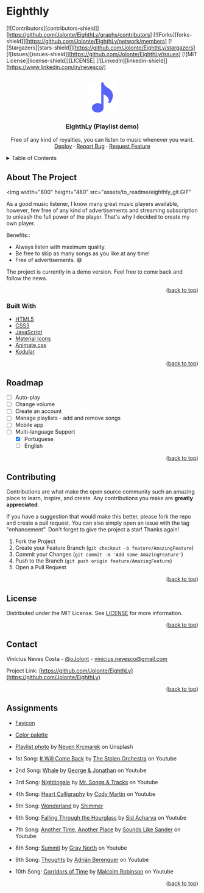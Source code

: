 # Eighthly

<div id="top"></div>

<!-- PROJECT SHIELDS -->
[![Contributors][contributors-shield]][https://github.com/Jolonte/EighthLy/graphs/contributors]
[![Forks][forks-shield]][https://github.com/Jolonte/EighthLy/network/members]
[![Stargazers][stars-shield]][https://github.com/Jolonte/EighthLy/stargazers]
[![Issues][issues-shield]][https://github.com/Jolonte/EighthLy/issues]
[![MIT License][license-shield]][LICENSE]
[![LinkedIn][linkedin-shield]][https://www.linkedin.com/in/nevesco/]

<!-- PROJECT LOGO -->
<br />
<div align="center">
  <a href="https://github.com/Jolonte/EighthLy">
    <img src="assets\to_readme\logo.png" alt="Logo" width="80" height="80">
  </a>

  <h3 align="center">EighthLy (Playlist demo)</h3>

  <p align="center">
    Free of any kind of royalties, you can listen to music whenever you want.
    <br />
    <a href="">Deploy</a>
    ·
    <a href="https://github.com/Jolonte/EighthLy/issues">Report Bug</a>
    ·
    <a href="https://github.com/Jolonte/EighthLy/pulls">Request Feature</a>
  </p>
</div>



<!-- TABLE OF CONTENTS -->
<details>
  <summary>Table of Contents</summary>
  <ol>
    <li>
      <a href="#about-the-project">About The Project</a>
      <ul>
        <li><a href="#built-with">Built With</a></li>
      </ul>
    </li>
    <li><a href="#roadmap">Roadmap</a></li>
    <li><a href="#contributing">Contributing</a></li>
    <li><a href="#license">License</a></li>
    <li><a href="#contact">Contact</a></li>
    <li><a href="#acknowledgments">Acknowledgments</a></li>
  </ol>
</details>



<!-- ABOUT THE PROJECT -->
## About The Project

<img width="800" height="480" src="assets/to_readme/eighthly_git.GIF"

As a good music listener, I know many great music players available, however, few free of any kind of advertisements and streaming subscription to unleash the full power of the player. That's why I decided to create my own player.

Benefits::
* Always listen with maximum quality.
* Be free to skip as many songs as you like at any time!
* Free of advertisements. :smile:

The project is currently in a demo version. Feel free to come back and follow the news.

<p align="right">(<a href="#top">back to top</a>)</p>



### Built With

* [HTML5](https://html5.org/)
* [CSS3](https://www.w3.org/Style/CSS/Overview.en.html)
* [JavaScript](https://www.javascript.com/)
* [Material Icons](https://fonts.google.com/icons)
* [Animate.css](https://animate.style/)
* [Kodular](https://www.kodular.io/)


<p align="right">(<a href="#top">back to top</a>)</p>



<!-- ROADMAP -->
## Roadmap

- [ ] Auto-play
- [ ] Change volume
- [ ] Create an account
- [ ] Manage playlists - add and remove songs
- [ ] Mobile app
- [ ] Multi-language Support
    - [x] Portuguese
    - [ ] English

<p align="right">(<a href="#top">back to top</a>)</p>



<!-- CONTRIBUTING -->
## Contributing

Contributions are what make the open source community such an amazing place to learn, inspire, and create. Any contributions you make are **greatly appreciated**.

If you have a suggestion that would make this better, please fork the repo and create a pull request. You can also simply open an issue with the tag "enhancement".
Don't forget to give the project a star! Thanks again!

1. Fork the Project
2. Create your Feature Branch (`git checkout -b feature/AmazingFeature`)
3. Commit your Changes (`git commit -m 'Add some AmazingFeature'`)
4. Push to the Branch (`git push origin feature/AmazingFeature`)
5. Open a Pull Request

<p align="right">(<a href="#top">back to top</a>)</p>



<!-- LICENSE -->
## License

Distributed under the MIT License. See <a href="LICENSE">LICENSE</a> for more information.

<p align="right">(<a href="#top">back to top</a>)</p>



<!-- CONTACT -->
## Contact

Vinícius Neves Costa - [@oJolont](https://twitter.com/oJolont) - vinicius.nevesco@gmail.com

Project Link: [https://github.com/Jolonte/EighthLy](https://github.com/Jolonte/EighthLy)

<p align="right">(<a href="#top">back to top</a>)</p>



<!-- ACKNOWLEDGMENTS -->
## Assignments

* [Favicon](https://www.flaticon.com/br/icone-gratis/nota-musical_727218?term=google%20play%20music&page=1&position=37&page=1&position=37&related_id=727218&origin=tag)
* [Color palette](https://coolors.co/16bac5-5fbff9-efe9f4-171d1c-5863f8)

* [Playlist photo](https://unsplash.com/photos/50HS3AzJsvQ) by [Neven Krcmarek](https://unsplash.com/@nevenkrcmarek) on Unsplash
* 1st Song: [It Will Come Back](https://www.youtube.com/watch?v=nJi6FgGKTGc) by [The Stolen Orchestra](https://www.youtube.com/channel/UCa3UQAJkky2ZXVB2JRW9lcw) on Youtube
* 2nd Song: [Whale](https://www.youtube.com/watch?v=UtbReDCdzQw) by [George & Jonathan](https://www.youtube.com/channel/UC-zfW80uv5a3lrH2JiFvGwA) on Youtube
* 3rd Song: [Nightingale](https://www.youtube.com/watch?v=UtbReDCdzQw) by [Mr. Songs & Tracks](https://www.youtube.com/channel/UCwgLGxCm7NGP3ECNkKnFgJA/videos) on Youtube
* 4th Song: [Heart Calligraphy](https://www.youtube.com/watch?v=JhwCP49vu9s) by [Cody Martin](https://www.youtube.com/channel/UCaKBEybQjRBmQbT8qLgMHmQ) on Youtube
* 5th Song: [Wonderland](https://www.youtube.com/watch?v=TL_2Qc27li4) by [Shimmer](https://www.youtube.com/channel/UCVmYmjbWauqzNf3tqL6QeRA)
* 6th Song: [Falling Through the Hourglass](https://www.youtube.com/watch?v=i4yRbeiu6M0) by [Sid Acharya](https://www.youtube.com/channel/UCzCJS-SPsHqUHO9oYzh5iTw) on Youtube
* 7th Song: [Another Time, Another Place](https://www.youtube.com/watch?v=9wdYIokXHaU) by [Sounds Like Sander](https://www.youtube.com/channel/UCOOmq7TUfXuFf8SKPcj07Ag) on Youtube
* 8th Song: [Summit](https://www.youtube.com/watch?v=7kKyDTa9uTI) by [Gray North](https://www.youtube.com/channel/UCEw876R7zDm1zwcZJb1fezw) on Youtube
* 9th Song: [Thoughts](https://www.youtube.com/watch?v=QlR-aHHqQmQ) by [Adrián Berenguer](https://www.youtube.com/channel/UCDH--aYQOl8jzSMaW17V94A) on Youtube
* 10th Song: [Corridors of Time](https://www.youtube.com/watch?v=Pdr5GGzrpCY) by [Malcolm Robinson](https://www.youtube.com/channel/UC5icB83QfmTzxR45f8l0hcg) on Youtube


<p align="right">(<a href="#top">back to top</a>)</p>